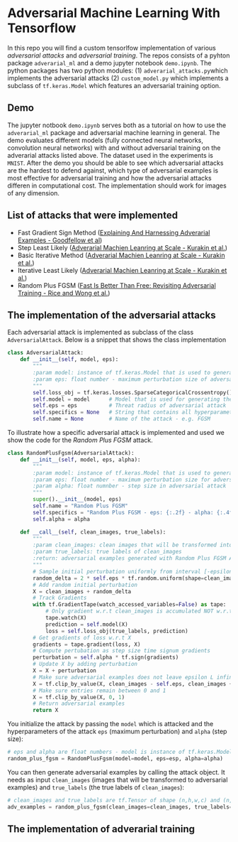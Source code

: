 # Adversarial Machine Learning With Tensorflow
In this repo you will find a custom tensorlfow implementation of various *adversarial attacks* and *adversarial training*. The repos consists of a pyhton package `adverarial_ml` and a demo jupyter notebook `demo.ipynb`. The python packages has two python modules: (1) `adverarial_attacks.py`which implements the adversarial attacks (2) `custom_model.py` which implements a subclass of `tf.keras.Model` which features an adversarial training option. 

## Demo
The jupyter notbook `demo.ipynb` serves both as a tutorial on how to use the `adverarial_ml` package and adversarial machine learning in general. The demo evaluates different models (fully connected neural networks, convolution neural networks) with and without adversarial training on the adverarial attacks listed above. The dataset used in the experiments is `MNIST`. After the demo you should be able to see which adversarial attacks are the hardest to defend against, which type of adversarial examples is most effective for adversarial training and how the adversarial attacks differen in computational cost.
The implementation should work for images of any dimension.

## List of attacks that were implemented

- Fast Gradient Sign Method ([Explaining And Harnessing Adverarial Examples - Goodfellow et al](https://arxiv.org/pdf/1412.6572.pdf))
- Step Least Likely ([Adverarial Machien Leanring at Scale - Kurakin et al.](https://arxiv.org/pdf/1611.01236.pdf))
- Basic Iterative Method ([Adverarial Machien Leanring at Scale - Kurakin et al.](https://arxiv.org/pdf/1611.01236.pdf))
- Iterative Least Likely ([Adverarial Machien Leanring at Scale - Kurakin et al.](https://arxiv.org/pdf/1611.01236.pdf))
- Random Plus FGSM ([Fast Is Better Than Free: Revisiting Adversarial Training - Rice and Wong et al.](https://arxiv.org/pdf/2001.03994.pdf))

## The implementation of the adversarial attacks
Each adversarial attack is implemented as subclass of the class `AdversarialAttack`. Below is a snippet that shows the class implementation

```Python
class AdversarialAttack:
    def __init__(self, model, eps):
        """
        :param model: instance of tf.keras.Model that is used to generate adversarial examples with attack
        :param eps: float number - maximum perturbation size of adversarial attack
        """
        self.loss_obj = tf.keras.losses.SparseCategoricalCrossentropy()  # Loss that is used for adversarial attack
        self.model = model      # Model that is used for generating the adversarial examples
        self.eps = eps          # Threat radius of adversarial attack
        self.specifics = None   # String that contains all hyperparameters of attack
        self.name = None        # Name of the attack - e.g. FGSM
```
To illustrate how a specific adversarial attack is implemented and used we show the code for the *Random Plus FGSM* attack. 

```Python
class RandomPlusFgsm(AdversarialAttack):
    def __init__(self, model, eps, alpha):
        """
        :param model: instance of tf.keras.Model that is used to generate adversarial examples
        :param eps: float number - maximum perturbation size for adversarial attack
        :param alpha: float numnber - step size in adversarial attack
        """
        super().__init__(model, eps)
        self.name = "Random Plus FGSM"
        self.specifics = "Random Plus FGSM - eps: {:.2f} - alpha: {:.4f}".format(eps, alpha)
        self.alpha = alpha

    def __call__(self, clean_images, true_labels):
        """
        :param clean_images: clean images that will be transformed into adversarial examples
        :param true_labels: true labels of clean_images
        :return: adversarial examples generated with Random Plus FGSM Attack
        """
        # Sample initial perturbation uniformly from interval [-epsilon, epsilon]
        random_delta = 2 * self.eps * tf.random.uniform(shape=clean_images.shape) - self.eps
        # Add random initial perturbation
        X = clean_images + random_delta
        # Track Gradients
        with tf.GradientTape(watch_accessed_variables=False) as tape:
            # Only gradient w.r.t clean_images is accumulated NOT w.r.t model parameters
            tape.watch(X)
            prediction = self.model(X)
            loss = self.loss_obj(true_labels, prediction)
        # Get gradients of loss w.r.t X
        gradients = tape.gradient(loss, X)
        # Compute pertubation as step size time signum gradients
        perturbation = self.alpha * tf.sign(gradients)
        # Update X by adding perturbation
        X = X + perturbation
        # Make sure adversarial examples does not leave epsilon L infinity ball around clean_images
        X = tf.clip_by_value(X, clean_images - self.eps, clean_images + self.eps)
        # Make sure entries remain between 0 and 1
        X = tf.clip_by_value(X, 0, 1)
        # Return adversarial examples
        return X
```

You initialize the attack by passing the `model` which is attacked and the hyperparameters of the attack `eps` (maximum perturbation) and `alpha` (step size):

```python
# eps and alpha are float numbers - model is instance of tf.keras.Model
random_plus_fgsm = RandomPlusFgsm(model=model, eps=esp, alpha=alpha)
```

You can then generate adversarial examples by calling the attack object. It needs as input `clean_images` (images that will be transformed to adversarial examples) and `true_labels` (the true labels of `clean_images`):

```python
# clean_images and true_labels are tf.Tensor of shape (n,h,w,c) and (n,) respectively
adv_examples = random_plus_fgsm(clean_images=clean_images, true_labels=true_labels) # adv_examples.shape = (n,h,w,c)
```


## The implementation of adverarial training
